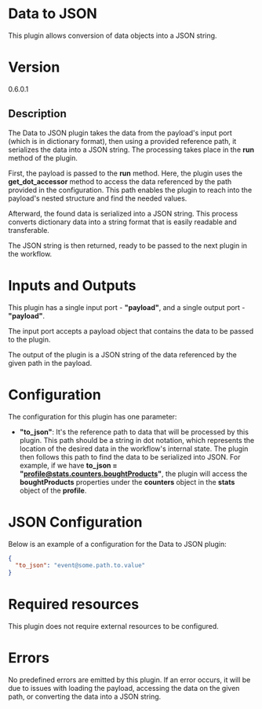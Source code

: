 # Data to JSON

This plugin allows conversion of data objects into a JSON string.

# Version

0.6.0.1

## Description

The Data to JSON plugin takes the data from the payload's input port (which is in dictionary format), then using a
provided reference path, it serializes the data into a JSON string. The processing takes place in the **run** method of
the plugin.

First, the payload is passed to the **run** method. Here, the plugin uses the **get_dot_accessor** method to access the data
referenced by the path provided in the configuration. This path enables the plugin to reach into the payload's nested
structure and find the needed values.

Afterward, the found data is serialized into a JSON string. This process converts
dictionary data into a string format that is easily readable and transferable.

The JSON string is then returned, ready to be passed to the next plugin in the workflow.

# Inputs and Outputs

This plugin has a single input port - **"payload"**, and a single output port - **"payload"**.

The input port accepts a payload object that contains the data to be passed to the plugin.

The output of the plugin is a JSON string of the data referenced by the given path in the payload.

# Configuration

The configuration for this plugin has one parameter:

- **"to_json"**: It's the reference path to data that will be processed by this plugin. This path should be a string in
  dot notation, which represents the location of the desired data in the workflow's internal state. The plugin then
  follows this path to find the data to be serialized into JSON. For example, if we
  have **to_json = "profile@stats.counters.boughtProducts"**, the plugin will access the **boughtProducts** properties under
  the **counters** object in the **stats** object of the **profile**.

# JSON Configuration

Below is an example of a configuration for the Data to JSON plugin:

```json
{
  "to_json": "event@some.path.to.value"
}
```

# Required resources

This plugin does not require external resources to be configured.

# Errors

No predefined errors are emitted by this plugin. If an error occurs, it will be due to issues with loading the payload,
accessing the data on the given path, or converting the data into a JSON string.